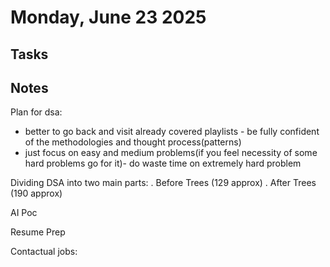# Monday, June 23 2025

## Tasks

## Notes

Plan for dsa:
- better to go back and visit already covered playlists - be fully confident of the methodologies and thought process(patterns)
- just focus on easy and medium problems(if you feel necessity of some hard problems go for it)- do waste time on extremely hard problem

Dividing DSA into two main parts:
. Before Trees (129 approx)
. After Trees (190 approx)



AI Poc



Resume Prep



Contactual jobs:


